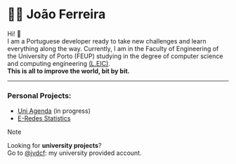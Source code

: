# 🧑‍💻 João Ferreira

Hi! 👋  
I am a Portuguese developer ready to take new challenges and learn everything along the way.
Currently, I am in the Faculty of Engineering of the University of Porto (FEUP) studying in the degree of computer science and computing engineering [(L.EIC)](https://paginas.fe.up.pt/~estudar/cursos/licenciatura-engenharia-informatica/).   
**This is all to improve the world, bit by bit.**

---

### Personal Projects:
- [Uni Agenda](https://github.com/jvdcf-dev/uni_agenda) (in progress)
- [E-Redes Statistics](https://github.com/jvdcf-dev/eredes-statistics)

> [!NOTE]
> Looking for **university projects**?  
> Go to [@jvdcf](https://github.com/jvdcf): my university provided account.
